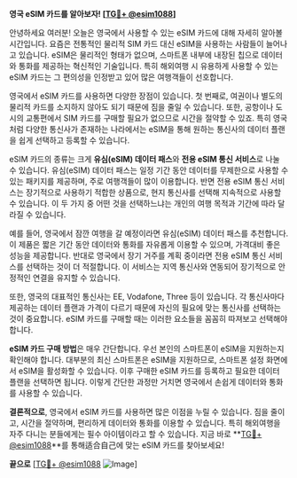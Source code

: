 **영국 eSIM 카드를 알아보자! [[TG💪+ @esim1088](https://t.me/s/esim1088)]**

안녕하세요 여러분! 오늘은 영국에서 사용할 수 있는 eSIM 카드에 대해 자세히 알아볼 시간입니다. 요즘은 전통적인 물리적 SIM 카드 대신 eSIM을 사용하는 사람들이 늘어나고 있습니다. eSIM은 물리적인 형태가 없으며, 스마트폰 내부에 내장된 칩으로 데이터와 통화를 제공하는 혁신적인 기술입니다. 특히 해외여행 시 유용하게 사용할 수 있는 eSIM 카드는 그 편의성을 인정받고 있어 많은 여행객들이 선호합니다.

영국에서 eSIM 카드를 사용하면 다양한 장점이 있습니다. 첫 번째로, 여권이나 별도의 물리적 카드를 소지하지 않아도 되기 때문에 짐을 줄일 수 있습니다. 또한, 공항이나 도시의 교통편에서 SIM 카드를 구매할 필요가 없으므로 시간을 절약할 수 있죠. 특히 영국처럼 다양한 통신사가 존재하는 나라에서는 eSIM을 통해 원하는 통신사의 데이터 플랜을 쉽게 선택하고 등록할 수 있습니다.

eSIM 카드의 종류는 크게 **유심(eSIM) 데이터 패스**와 **전용 eSIM 통신 서비스**로 나눌 수 있습니다. 유심(eSIM) 데이터 패스는 일정 기간 동안 데이터를 무제한으로 사용할 수 있는 패키지를 제공하며, 주로 여행객들이 많이 이용합니다. 반면 전용 eSIM 통신 서비스는 장기적으로 사용하기 적합한 상품으로, 현지 통신사를 선택해 지속적으로 사용할 수 있습니다. 이 두 가지 중 어떤 것을 선택하느냐는 개인의 여행 목적과 기간에 따라 달라질 수 있습니다.

예를 들어, 영국에서 잠깐 여행을 갈 예정이라면 유심(eSIM) 데이터 패스를 추천합니다. 이 제품은 짧은 기간 동안 데이터와 통화를 자유롭게 이용할 수 있으며, 가격대비 좋은 성능을 제공합니다. 반대로 영국에서 장기 거주를 계획 중이라면 전용 eSIM 통신 서비스를 선택하는 것이 더 적절합니다. 이 서비스는 지역 통신사와 연동되어 장기적으로 안정적인 연결을 유지할 수 있습니다.

또한, 영국의 대표적인 통신사는 EE, Vodafone, Three 등이 있습니다. 각 통신사마다 제공하는 데이터 플랜과 가격이 다르기 때문에 자신의 필요에 맞는 통신사를 선택하는 것이 중요합니다. eSIM 카드를 구매할 때는 이러한 요소들을 꼼꼼히 따져보고 선택해야 합니다.

**eSIM 카드 구매 방법**은 매우 간단합니다. 우선 본인의 스마트폰이 eSIM을 지원하는지 확인해야 합니다. 대부분의 최신 스마트폰은 eSIM을 지원하므로, 스마트폰 설정 화면에서 eSIM을 활성화할 수 있습니다. 이후 구매한 eSIM 카드를 등록하고 필요한 데이터 플랜을 선택하면 됩니다. 이렇게 간단한 과정만 거치면 영국에서 손쉽게 데이터와 통화를 사용할 수 있습니다.

**결론적으로**, 영국에서 eSIM 카드를 사용하면 많은 이점을 누릴 수 있습니다. 짐을 줄이고, 시간을 절약하며, 편리하게 데이터와 통화를 이용할 수 있습니다. 특히 해외여행을 자주 다니는 분들에게는 필수 아이템이라고 할 수 있습니다. 지금 바로 **[TG💪+ @esim1088](https://t.me/s/esim1088)**를 통해适合自己에 맞는 eSIM 카드를 찾아보세요!

**끝으로** [[TG💪+ @esim1088](https://t.me/s/esim1088) ![Image](https://i.postimg.cc/Y0z9fWf4/image.png)]